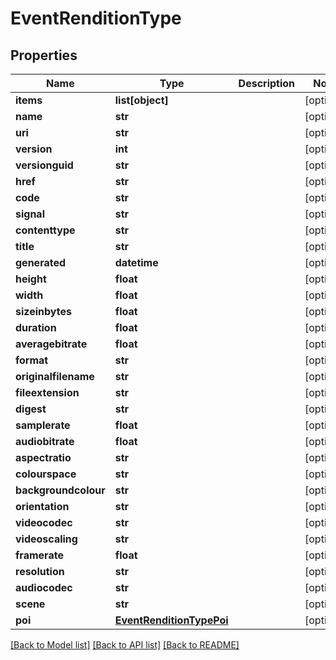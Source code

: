 # EventRenditionType

## Properties
Name | Type | Description | Notes
------------ | ------------- | ------------- | -------------
**items** | **list[object]** |  | [optional] 
**name** | **str** |  | [optional] 
**uri** | **str** |  | [optional] 
**version** | **int** |  | [optional] 
**versionguid** | **str** |  | [optional] 
**href** | **str** |  | [optional] 
**code** | **str** |  | [optional] 
**signal** | **str** |  | [optional] 
**contenttype** | **str** |  | [optional] 
**title** | **str** |  | [optional] 
**generated** | **datetime** |  | [optional] 
**height** | **float** |  | [optional] 
**width** | **float** |  | [optional] 
**sizeinbytes** | **float** |  | [optional] 
**duration** | **float** |  | [optional] 
**averagebitrate** | **float** |  | [optional] 
**format** | **str** |  | [optional] 
**originalfilename** | **str** |  | [optional] 
**fileextension** | **str** |  | [optional] 
**digest** | **str** |  | [optional] 
**samplerate** | **float** |  | [optional] 
**audiobitrate** | **float** |  | [optional] 
**aspectratio** | **str** |  | [optional] 
**colourspace** | **str** |  | [optional] 
**backgroundcolour** | **str** |  | [optional] 
**orientation** | **str** |  | [optional] 
**videocodec** | **str** |  | [optional] 
**videoscaling** | **str** |  | [optional] 
**framerate** | **float** |  | [optional] 
**resolution** | **str** |  | [optional] 
**audiocodec** | **str** |  | [optional] 
**scene** | **str** |  | [optional] 
**poi** | [**EventRenditionTypePoi**](EventRenditionTypePoi.md) |  | [optional] 

[[Back to Model list]](../README.md#documentation-for-models) [[Back to API list]](../README.md#documentation-for-api-endpoints) [[Back to README]](../README.md)

